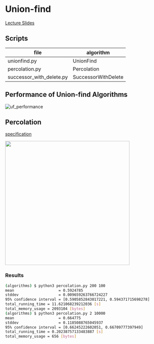 # Union-find
[Lecture Slides](https://d3c33hcgiwev3.cloudfront.net/_b65e7611894ba175de27bd14793f894a_15UnionFind.pdf?Expires=1677715200&Signature=Invyy2BsyaeQiXefu0j1vBGwvMl19JqMOImwCJuiXYMaNnAbgoCPSPJ3ThG4LWKGV08OCrfshgjCml6Oj7W4pgeWSeCszPnrAE19tpNbZPTyG9ykE-kmv1SWFAGek~g~d~8bLM0QQEtDE5~7O2MSCe6qmY1C3A9yPC3bOXL7iGU_&Key-Pair-Id=APKAJLTNE6QMUY6HBC5A)

## Scripts
|file|algorithm|
|---|---|
|unionfind.py|UnionFind|
|percolation.py|Percolation|
|successor_with_delete.py|SuccessorWithDelete|

## Performance of Union-find Algorithms
![uf_performance](https://user-images.githubusercontent.com/19323409/219846472-6e943997-08aa-431b-8324-b9dd45d927ba.png)

## Percolation
[specification](https://coursera.cs.princeton.edu/algs4/assignments/percolation/specification.php)

<img src=https://coursera.cs.princeton.edu/algs4/assignments/percolation/percolates-yes.png width=400>

### Results
```sh
(algorithms) $ python3 percolation.py 200 100
mean                    = 0.5924785
stddev                  = 0.009659263766724227
95% confidence interval = [0.5905852843017221, 0.594371715698278]
total_running_time = 11.621068239212036 [s]
total_memory_usage = 2093104 [bytes]
(algorithms) $ python3 percolation.py 2 10000
mean                    = 0.664775
stddev                  = 0.1185088765045937
95% confidence interval = [0.66245222602051, 0.66709777397949]
total_running_time = 0.20238757133483887 [s]
total_memory_usage = 656 [bytes]
```